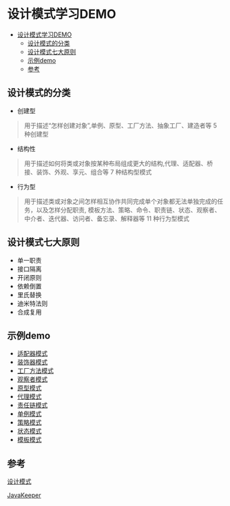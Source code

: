 # 设计模式学习DEMO

- [设计模式学习DEMO](#%E8%AE%BE%E8%AE%A1%E6%A8%A1%E5%BC%8F%E5%AD%A6%E4%B9%A0demo)
    - [设计模式的分类](#%E8%AE%BE%E8%AE%A1%E6%A8%A1%E5%BC%8F%E7%9A%84%E5%88%86%E7%B1%BB)
    - [设计模式七大原则](#%E8%AE%BE%E8%AE%A1%E6%A8%A1%E5%BC%8F%E4%B8%83%E5%A4%A7%E5%8E%9F%E5%88%99)
    - [示例demo](#%E7%A4%BA%E4%BE%8Bdemo)
    - [参考](#%E5%8F%82%E8%80%83)
  
## 设计模式的分类

- 创建型

> 用于描述“怎样创建对象”,单例、原型、工厂方法、抽象工厂、建造者等 5 种创建型

- 结构性

> 用于描述如何将类或对象按某种布局组成更大的结构,代理、适配器、桥接、装饰、外观、享元、组合等 7 种结构型模式

- 行为型

> 用于描述类或对象之间怎样相互协作共同完成单个对象都无法单独完成的任务，以及怎样分配职责,
> 模板方法、策略、命令、职责链、状态、观察者、中介者、迭代器、访问者、备忘录、解释器等 11 种行为型模式

## 设计模式七大原则

- 单一职责
- 接口隔离
- 开闭原则
- 依赖倒置
- 里氏替换
- 迪米特法则
- 合成复用

## 示例demo

- [适配器模式](src/main/java/adapter)
- [装饰器模式](src/main/java/decorator)
- [工厂方法模式](src/main/java/fatory)
- [观察者模式](src/main/java/observer)
- [原型模式](src/main/java/prototype)
- [代理模式](src/main/java/proxy)
- [责任链模式](src/main/java/responsibility)
- [单例模式](src/main/java/singleton)
- [策略模式](src/main/java/Strategy)
- [状态模式](src/main/java/state)
- [模板模式](src/main/java/template)

## 参考

[设计模式](https://refactoringguru.cn/design-patterns)

[JavaKeeper](http://www.starfish.ink/design-pattern)

